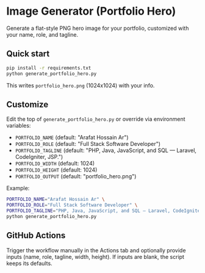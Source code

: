 
# Image Generator (Portfolio Hero)

Generate a flat-style PNG hero image for your portfolio, customized with your name, role, and tagline.

## Quick start

```bash
pip install -r requirements.txt
python generate_portfolio_hero.py
```

This writes `portfolio_hero.png` (1024x1024) with your info.

## Customize

Edit the top of `generate_portfolio_hero.py` or override via environment variables:

- `PORTFOLIO_NAME` (default: "Arafat Hossain Ar")
- `PORTFOLIO_ROLE` (default: "Full Stack Software Developer")
- `PORTFOLIO_TAGLINE` (default: "PHP, Java, JavaScript, and SQL — Laravel, CodeIgniter, JSP.")
- `PORTFOLIO_WIDTH` (default: 1024)
- `PORTFOLIO_HEIGHT` (default: 1024)
- `PORTFOLIO_OUTPUT` (default: "portfolio_hero.png")

Example:

```bash
PORTFOLIO_NAME="Arafat Hossain Ar" \
PORTFOLIO_ROLE="Full Stack Software Developer" \
PORTFOLIO_TAGLINE="PHP, Java, JavaScript, and SQL — Laravel, CodeIgniter, JSP." \
python generate_portfolio_hero.py
```

## GitHub Actions

Trigger the workflow manually in the Actions tab and optionally provide inputs (name, role, tagline, width, height). If inputs are blank, the script keeps its defaults.
